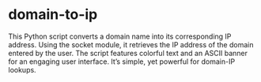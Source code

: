# domain-to-ip
This Python script converts a domain name into its corresponding IP address. Using the socket module, it retrieves the IP address of the domain entered by the user. The script features colorful text and an ASCII banner for an engaging user interface. It’s simple, yet powerful for domain-IP lookups.
